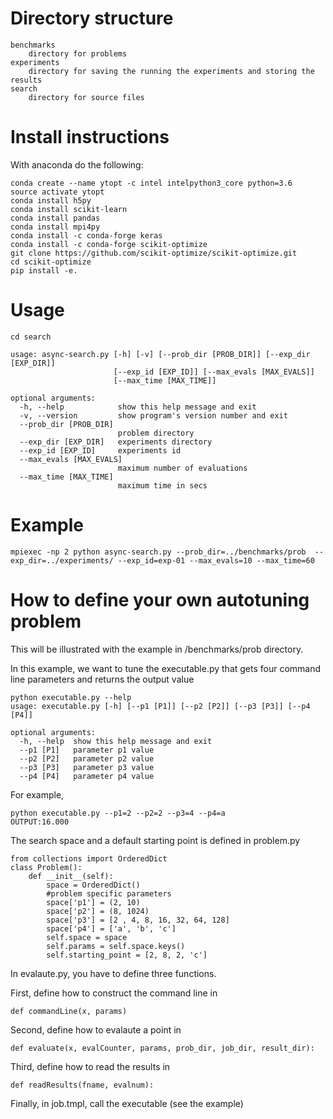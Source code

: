 Directory structure
===================
```
benchmarks
    directory for problems
experiments
    directory for saving the running the experiments and storing the results
search
    directory for source files
```
Install instructions
====================

With anaconda do the following:

```
conda create --name ytopt -c intel intelpython3_core python=3.6
source activate ytopt
conda install h5py
conda install scikit-learn
conda install pandas
conda install mpi4py
conda install -c conda-forge keras
conda install -c conda-forge scikit-optimize
git clone https://github.com/scikit-optimize/scikit-optimize.git
cd scikit-optimize
pip install -e.
```
Usage
=====
```
cd search

usage: async-search.py [-h] [-v] [--prob_dir [PROB_DIR]] [--exp_dir [EXP_DIR]]
                       [--exp_id [EXP_ID]] [--max_evals [MAX_EVALS]]
                       [--max_time [MAX_TIME]]

optional arguments:
  -h, --help            show this help message and exit
  -v, --version         show program's version number and exit
  --prob_dir [PROB_DIR]
                        problem directory
  --exp_dir [EXP_DIR]   experiments directory
  --exp_id [EXP_ID]     experiments id
  --max_evals [MAX_EVALS]
                        maximum number of evaluations
  --max_time [MAX_TIME]
                        maximum time in secs
```
Example
=======
```
mpiexec -np 2 python async-search.py --prob_dir=../benchmarks/prob  --exp_dir=../experiments/ --exp_id=exp-01 --max_evals=10 --max_time=60
```
How to define your own autotuning problem
=========================================
This will be illustrated with the example in /benchmarks/prob directory.

In this example, we want to tune the executable.py that gets four command line parameters and returns the output value
```
python executable.py --help
usage: executable.py [-h] [--p1 [P1]] [--p2 [P2]] [--p3 [P3]] [--p4 [P4]]

optional arguments:
  -h, --help  show this help message and exit
  --p1 [P1]   parameter p1 value
  --p2 [P2]   parameter p2 value
  --p3 [P3]   parameter p3 value
  --p4 [P4]   parameter p4 value
```
For example,
```
python executable.py --p1=2 --p2=2 --p3=4 --p4=a
OUTPUT:16.000
```

The search space and a default starting point is defined in problem.py

```
from collections import OrderedDict
class Problem():
    def __init__(self):
        space = OrderedDict()
        #problem specific parameters
        space['p1'] = (2, 10)
        space['p2'] = (8, 1024)
        space['p3'] = [2 , 4, 8, 16, 32, 64, 128]
        space['p4'] = ['a', 'b', 'c']
        self.space = space
        self.params = self.space.keys()
        self.starting_point = [2, 8, 2, 'c']
```
In evalaute.py, you have to define three functions.

First, define how to construct the command line in
```
def commandLine(x, params)
```

Second, define how to evalaute a point in
```
def evaluate(x, evalCounter, params, prob_dir, job_dir, result_dir):
```

Third, define how to read the results in
```
def readResults(fname, evalnum):
```

Finally, in job.tmpl, call the executable (see the example)